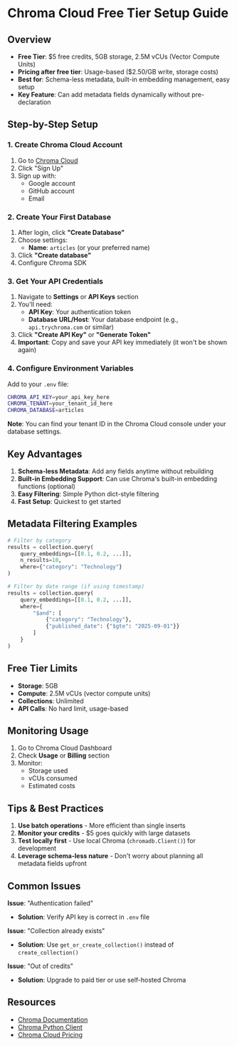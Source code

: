 # Chroma Cloud Free Tier Setup Guide

## Overview
- **Free Tier**: $5 free credits, 5GB storage, 2.5M vCUs (Vector Compute Units)
- **Pricing after free tier**: Usage-based ($2.50/GB write, storage costs)
- **Best for**: Schema-less metadata, built-in embedding management, easy setup
- **Key Feature**: Can add metadata fields dynamically without pre-declaration

## Step-by-Step Setup

### 1. Create Chroma Cloud Account

1. Go to [Chroma Cloud](https://www.trychroma.com/)
2. Click "Sign Up"
3. Sign up with:
   - Google account
   - GitHub account
   - Email

### 2. Create Your First Database

1. After login, click **"Create Database"**
2. Choose settings:
   - **Name**: `articles` (or your preferred name)
3. Click **"Create database"**
4. Configure Chroma SDK

### 3. Get Your API Credentials

1. Navigate to **Settings** or **API Keys** section
2. You'll need:
   - **API Key**: Your authentication token
   - **Database URL/Host**: Your database endpoint (e.g., `api.trychroma.com` or similar)
3. Click **"Create API Key"** or **"Generate Token"**
4. **Important**: Copy and save your API key immediately (it won't be shown again)

### 4. Configure Environment Variables

Add to your `.env` file:

```bash
CHROMA_API_KEY=your_api_key_here
CHROMA_TENANT=your_tenant_id_here
CHROMA_DATABASE=articles
```

**Note**: You can find your tenant ID in the Chroma Cloud console under your database settings.

## Key Advantages

1. **Schema-less Metadata**: Add any fields anytime without rebuilding
2. **Built-in Embedding Support**: Can use Chroma's built-in embedding functions (optional)
3. **Easy Filtering**: Simple Python dict-style filtering
4. **Fast Setup**: Quickest to get started

## Metadata Filtering Examples

```python
# Filter by category
results = collection.query(
    query_embeddings=[[0.1, 0.2, ...]],
    n_results=10,
    where={"category": "Technology"}
)

# Filter by date range (if using timestamp)
results = collection.query(
    query_embeddings=[[0.1, 0.2, ...]],
    where={
        "$and": [
            {"category": "Technology"},
            {"published_date": {"$gte": "2025-09-01"}}
        ]
    }
)
```

## Free Tier Limits

- **Storage**: 5GB
- **Compute**: 2.5M vCUs (vector compute units)
- **Collections**: Unlimited
- **API Calls**: No hard limit, usage-based

## Monitoring Usage

1. Go to Chroma Cloud Dashboard
2. Check **Usage** or **Billing** section
3. Monitor:
   - Storage used
   - vCUs consumed
   - Estimated costs

## Tips & Best Practices

1. **Use batch operations** - More efficient than single inserts
2. **Monitor your credits** - $5 goes quickly with large datasets
3. **Test locally first** - Use local Chroma (`chromadb.Client()`) for development
4. **Leverage schema-less nature** - Don't worry about planning all metadata fields upfront

## Common Issues

**Issue**: "Authentication failed"
- **Solution**: Verify API key is correct in `.env` file

**Issue**: "Collection already exists"
- **Solution**: Use `get_or_create_collection()` instead of `create_collection()`

**Issue**: "Out of credits"
- **Solution**: Upgrade to paid tier or use self-hosted Chroma

## Resources

- [Chroma Documentation](https://docs.trychroma.com/)
- [Chroma Python Client](https://docs.trychroma.com/reference/py-client)
- [Chroma Cloud Pricing](https://www.trychroma.com/pricing)
